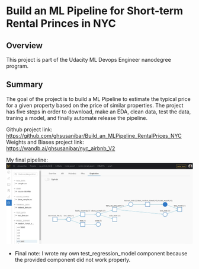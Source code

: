 # Build an ML Pipeline for Short-term Rental Princes in NYC

## Overview
This project is part of the Udacity ML Devops Engineer nanodegree program.

## Summary
The goal of the project is to build a ML Pipeline to estimate the typical price for a given property based on the price of similar properties. The project has five steps in order to download, make an EDA, clean data, test the data, traning a model, and finally automate release the pipeline.

Github project link: https://github.com/ghsusanibar/Build_an_MLPipeline_RentalPrices_NYC
Weights and Biases project link: https://wandb.ai/ghsusanibar/nyc_airbnb_V2

My final pipeline:
![pipeline](/images/ud_mldevops_img1.jpg)

- Final note: I wrote my own test_regression_model component because the provided component did not work properly.